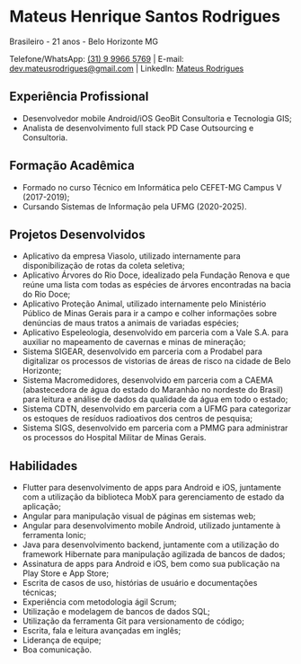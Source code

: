 # Mateus Henrique Santos Rodrigues

Brasileiro - 21 anos - Belo Horizonte MG

Telefone/WhatsApp: [(31) 9 9966 5769](https://wa.me/5531999665769) | E-mail: dev.mateusrodrigues@gmail.com | LinkedIn: [Mateus Rodrigues](https://www.linkedin.com/in/mateus-santos-78a927151/)

## Experiência Profissional
* Desenvolvedor mobile Android/iOS GeoBit Consultoria e Tecnologia GIS;
* Analista de desenvolvimento full stack PD Case Outsourcing e Consultoria.

## Formação Acadêmica
* Formado no curso Técnico em Informática pelo CEFET-MG Campus V (2017-2019);
* Cursando Sistemas de Informação pela UFMG (2020-2025).

## Projetos Desenvolvidos
* Aplicativo da empresa Viasolo, utilizado internamente para disponibilização de rotas da coleta seletiva;
* Aplicativo Árvores do Rio Doce, idealizado pela Fundação Renova e que reúne uma lista com todas as espécies de árvores encontradas na bacia do Rio Doce;
* Aplicativo Proteção Animal, utilizado internamente pelo Ministério Público de Minas Gerais para ir a campo e colher informações sobre denúncias de maus tratos a animais de variadas espécies;
* Aplicativo Espeleologia, desenvolvido em parceria com a Vale S.A. para auxiliar no mapeamento de cavernas e minas de mineração;
* Sistema SIGEAR, desenvolvido em parceria com a Prodabel para digitalizar os processos de vistorias de áreas de risco na cidade de Belo Horizonte;
* Sistema Macromedidores, desenvolvido em parceria com a CAEMA (abastecedora de água do estado do Maranhão no nordeste do Brasil) para leitura e análise de dados da qualidade da água em todo o estado;
* Sistema CDTN, desenvolvido em parceria com a UFMG para categorizar os estoques de resíduos radioativos dos centros de pesquisa;
* Sistema SIGS, desenvolvido em parceria com a PMMG para administrar os processos do Hospital Militar de Minas Gerais.

## Habilidades
* Flutter para desenvolvimento de apps para Android e iOS, juntamente com a utilização da biblioteca MobX para gerenciamento de estado da aplicação;
* Angular para manipulação visual de páginas em sistemas web;
* Angular para desenvolvimento mobile Android, utilizado juntamente à ferramenta Ionic;
* Java para desenvolvimento backend, juntamente com a utilização do framework Hibernate para manipulação agilizada de bancos de dados;
* Assinatura de apps para Android e iOS, bem como sua publicação na Play Store e App Store;
* Escrita de casos de uso, histórias de usuário e documentações técnicas;
* Experiência com metodologia ágil Scrum;
* Utilização e modelagem de bancos de dados SQL;
* Utilização da ferramenta Git para versionamento de código;
* Escrita, fala e leitura avançadas em inglês;
* Liderança de equipe;
* Boa comunicação.
